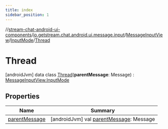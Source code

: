 ```yaml
---
title: index
sidebar_position: 1
---
```

//[stream-chat-android-ui-components](../../../../../index.md)/[io.getstream.chat.android.ui.message.input](../../../index.md)/[MessageInputView](../../index.md)/[InputMode](../index.md)/[Thread](index.md)



# Thread  
 [androidJvm] data class [Thread](index.md)(**parentMessage**: Message) : [MessageInputView.InputMode](../index.md)   


## Properties  
  
|  Name |  Summary | 
|---|---|
| <a name="io.getstream.chat.android.ui.message.input/MessageInputView.InputMode.Thread/parentMessage/#/PointingToDeclaration/"></a>[parentMessage](parentMessage.md)| <a name="io.getstream.chat.android.ui.message.input/MessageInputView.InputMode.Thread/parentMessage/#/PointingToDeclaration/"></a> [androidJvm] val [parentMessage](parentMessage.md): Message   <br/>|

